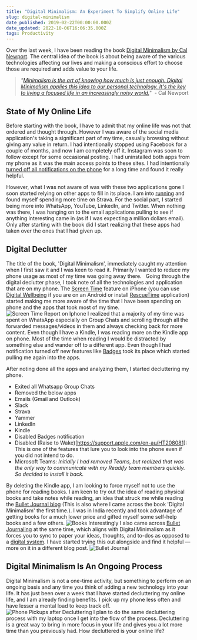 ```yaml
---
title: "Digital Minimalism: An Experiment To Simplify Online Life"
slug: digital-minimalism
date_published: 2019-02-22T00:00:00.000Z
date_updated: 2022-10-06T16:06:35.000Z
tags: Productivity
---
```


Over the last week, I have been reading the book [Digital Minimalism by Cal Newport](https://amzn.to/2DSDUto). The central idea of the book is about being aware of the various technologies affecting our lives and making a conscious effort to choose those are required and adds value to your life.

> *"[Minimalism is the art of knowing how much is just enough. Digital Minimalism applies this idea to our personal technology. It's the key to living a focused life in an increasingly noisy world.](http://calnewport.com/books/digital-minimalism/)"*  - Cal Newport

## State of My Online Life

Before starting with the book, I have to admit that my online life was not that ordered and thought through. However I was aware of the social media application's taking a significant part of my time, casually browsing without giving any value in return. I had intentionally stopped using Facebook for a couple of months, and now I am completely off it. Instagram was soon to follow except for some occasional posting. I had uninstalled both apps from my phone as it was the main access points to these sites. I had intentionally [turned off all notifications on the phone](__GHOST_URL__/blog/staying-organized-finding-a-system-to-manage-it-all/) for a long time and found it really helpful.

However, what I was not aware of was with these two applications gone I soon started relying on other apps to fill in its place. I am into [running](__GHOST_URL__/blog/three-months-to-a-half-marathon/) and found myself spending more time on Strava. For the social part, I started being more into WhatsApp, YouTube, LinkedIn, and Twitter. When nothing was there, I was hanging on to the email applications pulling to see if anything interesting came in (as if I was expecting a million dollars email). Only after starting with the book did I start realizing that these apps had taken over the ones that I had given up.

## Digital Declutter

The title of the book, 'Digital Minimalism', immediately caught my attention when I first saw it and I was keen to read it. Primarily I wanted to reduce my phone usage as most of my time was going away there.   Going through the digital declutter phase, I took note of all the technologies and application that are on my phone. The [Screen Time](https://support.apple.com/en-au/HT208982) feature on iPhone (you can use [Digital Wellbeing](https://play.google.com/store/apps/details?id=com.google.android.apps.wellbeing&amp;hl=en_AU) if you are on an Android or install [RescueTime](__GHOST_URL__/blog/rescue-time-track-your-time/) application) started making me more aware of the time that I have been spending on phone and the apps that took most of my time.
![Screen Time Report on Iphone](__GHOST_URL__/content/images/digital_minimalism_screen_time_report.jpg)
I realized that a majority of my time was spent on WhatsApp especially on Group Chats and scrolling through all the forwarded messages/videos in them and always checking back for more content. Even though I have a Kindle, I was reading more on the Kindle app on phone. Most of the time when reading I would be distracted by something else and wander off to a different app. Even though I had notification turned off new features like [Badges](https://www.iphonefaq.org/archives/97932) took its place which started pulling me again into the apps.

After noting done all the apps and analyzing them, I started decluttering my phone.

- Exited all Whatsapp Group Chats
- Removed the below apps
- Emails (Gmail and Outlook)
- Slack
- Strava
- Yammer
- LinkedIn
- Kindle
- Disabled Badges notification
- Disabled (Raise to Wake)[https://support.apple.com/en-au/HT208081]: This is one of the features that lure you to look into the phone even if you did not intend to do.
- Microsoft Teams: *Initially I had removed Teams, but realized that was the only way to communicate with my Readify team members quickly. So decided to install it back.*

By deleting the Kindle app, I am looking to force myself not to use the phone for reading books. I am keen to try out the idea of reading physical books and take notes while reading, an idea that struck me while reading the [Bullet Journal blog](https://bulletjournal.com/blogs/bulletjournalist/book-log) (This is also where I came across the book 'Digital Minimalism' the first time.). I was in India recently and took advantage of getting books for a much lower price and gifted myself some self-help books and a few others.
![Books](__GHOST_URL__/content/images/digital_minimalism_books.jpg)
Interestingly I also came across [Bullet Journaling](https://bulletjournal.com/) at the same time, which aligns with Digital Minimalism as it forces you to sync to paper your ideas, thoughts, and to-dos as opposed to a [digital system](__GHOST_URL__/blog/todoist-manage-your-todo-list/). I have started trying this out alongside and find it helpful — more on it in a different blog post.
![Bullet Journal](__GHOST_URL__/content/images/digital_minimalism_bujo.jpg)
## Digital Minimalism Is An Ongoing Process

Digital Minimalism is not a one-time activity, but something to perform on an ongoing basis and any time you think of adding a new technology into your life. It has just been over a week that I have started decluttering my online life, and I am already finding benefits. I pick up my phone less often and have lesser a mental load to keep track off.
![Phone Pickups after Decluttering](__GHOST_URL__/content/images/digital_minimalism_phone_pickups.jpg)
I plan to do the same decluttering process with my laptop once I get into the flow of the process. Decluttering is a great way to bring in more focus in your life and gives you a lot more time than you previously had. How decluttered is your online life?
